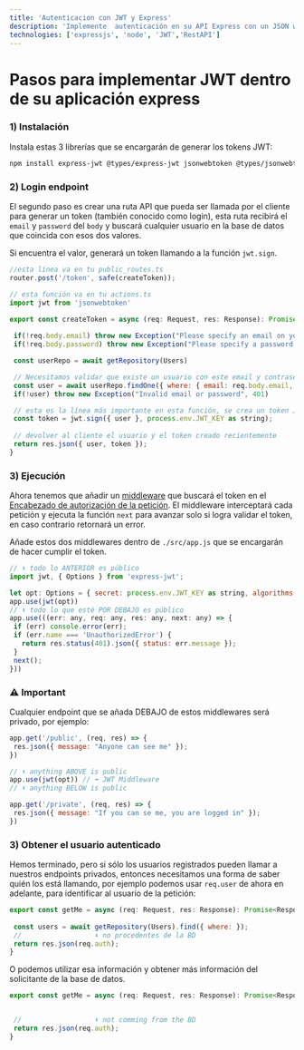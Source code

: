```yaml
---
title: 'Autenticacion con JWT y Express'
description: 'Implemente  autenticación en su API Express con un JSON web token'
technologies: ['expressjs', 'node', 'JWT','RestAPI']
---
```


# Pasos para implementar JWT dentro de su aplicación express

### 1) Instalación

Instala estas 3 librerías que se encargarán de generar los tokens JWT:

```bash
npm install express-jwt @types/express-jwt jsonwebtoken @types/jsonwebtoken --save
```

### 2) Login endpoint

El segundo paso es crear una ruta API que pueda ser llamada por el cliente para generar un token (también conocido como login), esta ruta recibirá el `email` y `password` del `body` y buscará cualquier usuario en la base de datos que coincida con esos dos valores.

Si encuentra el valor, generará un token llamando a la función `jwt.sign`.

```js
//esta línea va en tu public_routes.ts
router.post('/token', safe(createToken));

// esta función va en tu actions.ts
import jwt from 'jsonwebtoken'

export const createToken = async (req: Request, res: Response): Promise<Response> =>{
  
 if(!req.body.email) throw new Exception("Please specify an email on your request body", 400)
 if(!req.body.password) throw new Exception("Please specify a password on your request body", 400)

 const userRepo = await getRepository(Users)

 // Necesitamos validar que existe un usuario con este email y contraseña en la BD
 const user = await userRepo.findOne({ where: { email: req.body.email, password: req.body.password }})
 if(!user) throw new Exception("Invalid email or password", 401)

 // esta es la línea más importante en esta función, se crea un token JWT
 const token = jwt.sign({ user }, process.env.JWT_KEY as string);
 
 // devolver al cliente el usuario y el token creado recientemente
 return res.json({ user, token });
}
```

### 3) Ejecución

Ahora tenemos que añadir un [middleware](https://developer.okta.com/blog/2018/09/13/build-and-understand-express-middleware-through-examples) que buscará el token en el [Encabezado de autorización de la petición](https://blog.restcase.com/restful-api-authentication-basics/). El middleware interceptará cada petición y ejecuta la función `next` para avanzar solo si logra validar el token, en caso contrario retornará un error.

Añade estos dos middlewares dentro de `./src/app.js` que se encargarán de hacer cumplir el token.

```js
// ⬆ todo lo ANTERIOR es público
import jwt, { Options } from 'express-jwt';

let opt: Options = { secret: process.env.JWT_KEY as string, algorithms: ["HS256"] }
app.use(jwt(opt))
// ⬇ todo lo que esté POR DEBAJO es público
app.use(((err: any, req: any, res: any, next: any) => {
 if (err) console.error(err);
 if (err.name === 'UnauthorizedError') {
   return res.status(401).json({ status: err.message });
 }
 next();
}))
```

### ⚠️ Important

Cualquier endpoint que se añada DEBAJO de estos middlewares será privado, por ejemplo:

```js
app.get('/public', (req, res) => {
 res.json({ message: "Anyone can see me" }); 
})

// ⬆ anything ABOVE is public
app.use(jwt(opt)) // ⬅ JWT Middleware
// ⬇ anything BELOW is public

app.get('/private', (req, res) => {
 res.json({ message: "If you can se me, you are logged in" }); 
})
```

### 3) Obtener el usuario autenticado

Hemos terminado, pero si sólo los usuarios registrados pueden llamar a nuestros endpoints privados, entonces necesitamos una forma de saber quién los está llamando, por ejemplo podemos usar `req.user` de ahora en adelante, para identificar al usuario de la petición:

```js
export const getMe = async (req: Request, res: Response): Promise<Response> =>{
 
 const users = await getRepository(Users).find({ where: });
 //                  ⬇ no procedentes de la BD
 return res.json(req.auth);
}
```

O podemos utilizar esa información y obtener más información del solicitante de la base de datos.

```js
export const getMe = async (req: Request, res: Response): Promise<Response> =>{


 //                  ⬇ not comming from the BD
 return res.json(req.auth);
}
```
